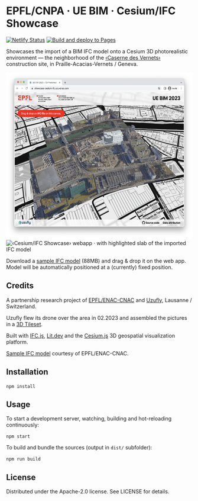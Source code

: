 # EPFL/CNPA · UE BIM · Cesium/IFC Showcase

[![Netlify Status](https://api.netlify.com/api/v1/badges/12a9eb3e-507d-47e9-b2e6-02fe9fcd5430/deploy-status)](https://app.netlify.com/sites/showcase-cesium-ifc/deploys) [![Build and deploy to Pages](https://github.com/uzufly/showcase-cesium-ifc/actions/workflows/pages.yml/badge.svg)](https://github.com/uzufly/showcase-cesium-ifc/actions/workflows/pages.yml)

Showcases the import of a BIM IFC model onto a Cesium 3D photorealistic environment — the neighborhood of the [‹Caserne des Vernets›](https://goo.gl/maps/85u1oCvbX7NPKHAz8) construction site, in Praille-Acacias-Vernets / Geneva.

<img src="src/assets/img/screencopy-01.png" height="450" alt="‹Cesium/IFC Showcase› webapp · with imported IFC model">
<img src="src/assets/img/screencopy-02.png" height="450" alt="‹Cesium/IFC Showcase› webapp · with highlighted slab of the imported IFC model">

Download a [sample IFC model](data/UE22-Base_MN_1111-LR-Existant.ifc) (88MB) and drag & drop it on the web app. Model will be automatically positioned at a (currently) fixed position.

## Credits

A partnership research project of [EPFL/ENAC-CNAC](https://www.epfl.ch/labs/cnpa/fr/) and [Uzufly](https://uzufly.com/), Lausanne / Switzerland.

Uzufly flew its drone over the area in 02.2023 and assembled the pictures in a [3D Tileset](https://cesium.com/why-cesium/3d-tiles/).

Built with [IFC.js](https://github.com/IFCjs), [Lit.dev](https://lit.dev/) and the [Cesium.js](https://cesium.com/platform/cesiumjs/) 3D geospatial visualization platform.

[Sample IFC model](data/UE22-Base_MN_1111-LR-Existant.ifc) courtesy of EPFL/ENAC-CNAC.

## Installation

```shell
npm install
```

## Usage

To start a development server, watching, building and hot-reloading continuously:

```shell
npm start
```

To build and bundle the sources (output in `dist/` subfolder):

```shell
npm run build
```

## License

Distributed under the Apache-2.0 license. See LICENSE for details.
